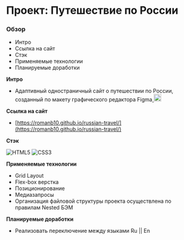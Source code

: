 # Проект: Путешествие по России

### Обзор
* Интро
* Ссылка на сайт
* Стэк
* Применяемые технологии
* Планируемые доработки 

**Интро**
* <p align="left"> Адаптивный одностраничный сайт о путешествии по России, созданный по макету графического редактора Figma<a href="https://www.figma.com/" target="_blank" rel="noreferrer"> <img src="https://www.vectorlogo.zone/logos/figma/figma-icon.svg" alt="figma" width="20" height="20"/> </a></p>

**Ссылка на сайт**

* [https://romanb10.github.io/russian-travel/](https://romanb10.github.io/russian-travel/)

**Стэк**

![HTML5](https://img.shields.io/badge/html5-%23E34F26.svg?style=for-the-badge&logo=html5&logoColor=white)
![CSS3](https://img.shields.io/badge/css3-%231572B6.svg?style=for-the-badge&logo=css3&logoColor=white)

**Применяемые технологии**
* Grid Layout
* Flex-box верстка
* Позиционирование
* Медиазапросы
* Организация файловой структуры проекта осуществлена по правилам Nested БЭМ

**Планируемые доработки**
- Реализовать переключение между языками Ru || En



